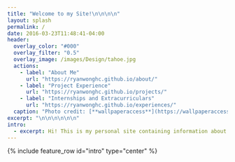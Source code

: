 ```yaml
---
title: "Welcome to my Site!\n\n\n\n"
layout: splash
permalink: /
date: 2016-03-23T11:48:41-04:00
header:
  overlay_color: "#000"
  overlay_filter: "0.5"
  overlay_image: /images/Design/tahoe.jpg
  actions:
    - label: "About Me"
      url: "https://ryanwonghc.github.io/about/"
    - label: "Project Experience"
      url: "https://ryanwonghc.github.io/projects/"
    - label: "Internships and Extracurriculars"
      url: "https://ryanwonghc.github.io/experiences/"
  caption: "Photo credit: [**wallpaperaccess**](https://wallpaperaccess.com/lake-tahoe)"
excerpt: "\n\n\n\n\n\n"
intro:
  - excerpt: Hi! This is my personal site containing information about myself, my internship and extracurricular experiences, as well as projects I have completed. The website uses a Jekyll themed template designed by mmistakes.
---
```

{% include feature_row id="intro" type="center" %}

